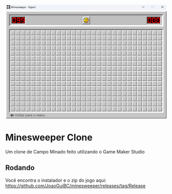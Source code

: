 ![Cover](./.github/cover.png)

# Minesweeper Clone

Um clone de Campo Minado feito utilizando o Game Maker Studio

## Rodando

Você encontra o instalador e o zip do jogo aqui: https://github.com/JoaoGuiBC/minesweeper/releases/tag/Release
